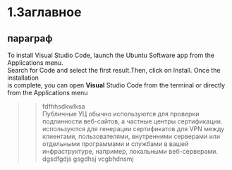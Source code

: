 #	1.Заглавное
##		параграф
To install Visual Studio Code, launch the Ubuntu Software app from the Applications menu.<br>
Search for Code and select the first result.Then, click on Install. Once the installation<br>
is complete, you can open **Visual** Studio Code from the terminal or directly from the Applications menu<br>
>>fdfhhsdkwlksa<br>
Публичные УЦ обычно используются для проверки подлинности веб-сайтов, а частные центры сертификации.<br>
используются для генерации сертификатов для VPN между клиентами, пользователями, внутренними серверами или<br>
отдельными программами и службами в вашей инфраструктуре, например, локальными веб-серверами.<br>
	dgsdfgdjs
		gsgdhsj
			vcgbhdnsmj
